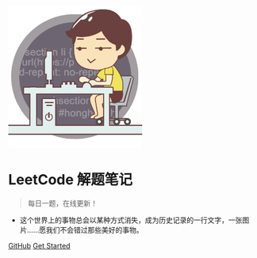<img src="_img/cover2.png" style="zoom:30%;">

# LeetCode 解题笔记

> 每日一题，在线更新！

- 这个世界上的事物总会以某种方式消失，成为历史记录的一行文字，一张图片……愿我们不会错过那些美好的事物。

[GitHub](https://github.com/misads/leetcode/)
[Get Started](/?id=这是什么？)